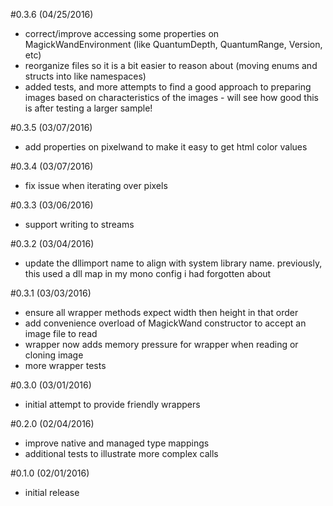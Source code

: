#0.3.6 (04/25/2016)
- correct/improve accessing some properties on MagickWandEnvironment (like QuantumDepth, QuantumRange, Version, etc)
- reorganize files so it is a bit easier to reason about (moving enums and structs into like namespaces)
- added tests, and more attempts to find a good approach to preparing images based on characteristics of the images - will see how good this is after testing a larger sample!

#0.3.5 (03/07/2016)
- add properties on pixelwand to make it easy to get html color values

#0.3.4 (03/07/2016)
- fix issue when iterating over pixels

#0.3.3 (03/06/2016)
- support writing to streams

#0.3.2 (03/04/2016)
- update the dllimport name to align with system library name.  previously, this used a dll map in my mono config i had forgotten about

#0.3.1 (03/03/2016)
- ensure all wrapper methods expect width then height in that order
- add convenience overload of MagickWand constructor to accept an image file to read
- wrapper now adds memory pressure for wrapper when reading or cloning image
- more wrapper tests

#0.3.0 (03/01/2016)
- initial attempt to provide friendly wrappers

#0.2.0 (02/04/2016)
- improve native and managed type mappings
- additional tests to illustrate more complex calls

#0.1.0 (02/01/2016)
- initial release
